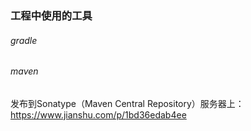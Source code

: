 ### 工程中使用的工具

###### gradle

###### maven

发布到Sonatype（Maven Central Repository）服务器上：https://www.jianshu.com/p/1bd36edab4ee

